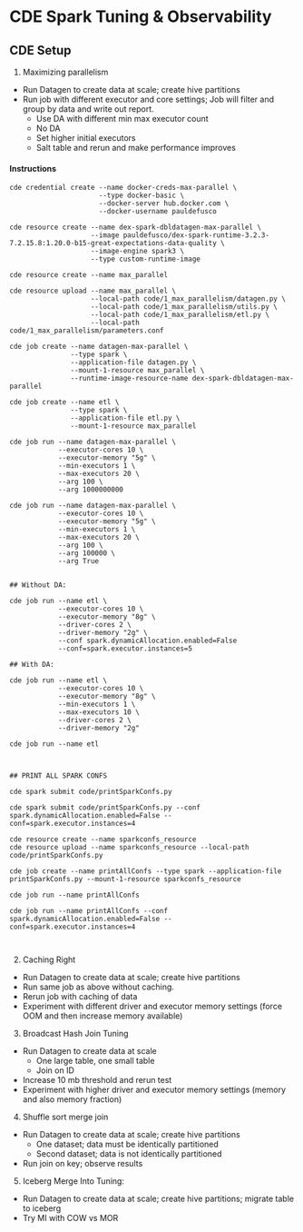 # CDE Spark Tuning & Observability

## CDE Setup

1. Maximizing parallelism
  - Run Datagen to create data at scale; create hive partitions
  - Run job with different executor and core settings; Job will filter and group by data and write out report.
    - Use DA with different min max executor count
    - No DA
    - Set higher initial executors
    - Salt table and rerun and make performance improves

#### Instructions

```
cde credential create --name docker-creds-max-parallel \
                      --type docker-basic \
                      --docker-server hub.docker.com \
                      --docker-username pauldefusco

cde resource create --name dex-spark-dbldatagen-max-parallel \
                    --image pauldefusco/dex-spark-runtime-3.2.3-7.2.15.8:1.20.0-b15-great-expectations-data-quality \
                    --image-engine spark3 \
                    --type custom-runtime-image

cde resource create --name max_parallel

cde resource upload --name max_parallel \
                    --local-path code/1_max_parallelism/datagen.py \
                    --local-path code/1_max_parallelism/utils.py \
                    --local-path code/1_max_parallelism/etl.py \
                    --local-path code/1_max_parallelism/parameters.conf

cde job create --name datagen-max-parallel \
               --type spark \
               --application-file datagen.py \
               --mount-1-resource max_parallel \
               --runtime-image-resource-name dex-spark-dbldatagen-max-parallel

cde job create --name etl \
               --type spark \
               --application-file etl.py \
               --mount-1-resource max_parallel

cde job run --name datagen-max-parallel \
            --executor-cores 10 \
            --executor-memory "5g" \
            --min-executors 1 \
            --max-executors 20 \
            --arg 100 \
            --arg 1000000000

cde job run --name datagen-max-parallel \
            --executor-cores 10 \
            --executor-memory "5g" \
            --min-executors 1 \
            --max-executors 20 \
            --arg 100 \
            --arg 100000 \
            --arg True


## Without DA:

cde job run --name etl \
            --executor-cores 10 \
            --executor-memory "8g" \
            --driver-cores 2 \
            --driver-memory "2g" \
            --conf spark.dynamicAllocation.enabled=False
            --conf=spark.executor.instances=5

## With DA:

cde job run --name etl \
            --executor-cores 10 \
            --executor-memory "8g" \
            --min-executors 1 \
            --max-executors 10 \
            --driver-cores 2 \
            --driver-memory "2g"

cde job run --name etl



## PRINT ALL SPARK CONFS

cde spark submit code/printSparkConfs.py

cde spark submit code/printSparkConfs.py --conf spark.dynamicAllocation.enabled=False --conf=spark.executor.instances=4

cde resource create --name sparkconfs_resource
cde resource upload --name sparkconfs_resource --local-path code/printSparkConfs.py

cde job create --name printAllConfs --type spark --application-file printSparkConfs.py --mount-1-resource sparkconfs_resource

cde job run --name printAllConfs

cde job run --name printAllConfs --conf spark.dynamicAllocation.enabled=False --conf=spark.executor.instances=4



```





2. Caching Right
  - Run Datagen to create data at scale; create hive partitions
  - Run same job as above without caching.
  - Rerun job with caching of data
  - Experiment with different driver and executor memory settings (force OOM and then increase memory available)

3. Broadcast Hash Join Tuning
  - Run Datagen to create data at scale
    - One large table, one small table
    - Join on ID
  - Increase 10 mb threshold and rerun test
  - Experiment with higher driver and executor memory settings (memory and also memory fraction)

4. Shuffle sort merge join
  - Run Datagen to create data at scale; create hive partitions
    - One dataset; data must be identically partitioned
    - Second dataset; data is not identically partitioned
  - Run join on key; observe results

5. Iceberg Merge Into Tuning:
  - Run Datagen to create data at scale; create hive partitions; migrate table to iceberg
  - Try MI with COW vs MOR

